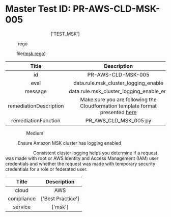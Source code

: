 



# Master Test ID: PR-AWS-CLD-MSK-005


***<font color="white">Master Snapshot Id:</font>*** ['TEST_MSK']

***<font color="white">type:</font>*** rego

***<font color="white">rule:</font>*** file([msk.rego])  
  
  
  
  

|Title|Description|
| :---: | :---: |
|id|PR-AWS-CLD-MSK-005|
|eval|data.rule.msk_cluster_logging_enable|
|message|data.rule.msk_cluster_logging_enable_err|
|remediationDescription|Make sure you are following the Cloudformation template format presented <a href='https://docs.aws.amazon.com/AWSCloudFormation/latest/UserGuide/aws-properties-msk-cluster-brokerlogs.html#cfn-msk-cluster-brokerlogs-cloudwatchlogs' target='_blank'>here</a>|
|remediationFunction|PR_AWS_CLD_MSK_005.py|


***<font color="white">Severity:</font>*** Medium

***<font color="white">Title:</font>*** Ensure Amazon MSK cluster has logging enabled

***<font color="white">Description:</font>*** Consistent cluster logging helps you determine if a request was made with root or AWS Identity and Access Management (IAM) user credentials and whether the request was made with temporary security credentials for a role or federated user.  
  
  

|Title|Description|
| :---: | :---: |
|cloud|AWS|
|compliance|['Best Practice']|
|service|['msk']|



[msk.rego]: https://github.com/prancer-io/prancer-compliance-test/tree/master/aws/cloud/msk.rego
